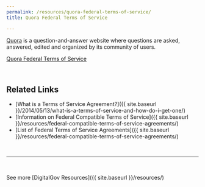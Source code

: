 ```yaml
---
permalink: /resources/quora-federal-terms-of-service/
title: Quora Federal Terms of Service

---
```


[Quora](https://www.quora.com/) is a question-and-answer website where questions are asked, answered, edited and organized by its community of users.

<a class="button" style="color: #000000" href="https://www.quora.com/about/government_tos">Quora Federal Terms of Service</a>

&nbsp;

## Related Links

  * [What is a Terms of Service Agreement?]({{ site.baseurl }}/2014/05/13/what-is-a-terms-of-service-and-how-do-i-get-one/)
  * [Information on Federal Compatible Terms of Service]({{ site.baseurl }}/resources/federal-compatible-terms-of-service-agreements/)
  * [List of Federal Terms of Service Agreements]({{ site.baseurl }}/resources/federal-compatible-terms-of-service-agreements/)

&nbsp;

* * *

&nbsp;

See more [DigitalGov Resources]({{ site.baseurl }}/resources/)